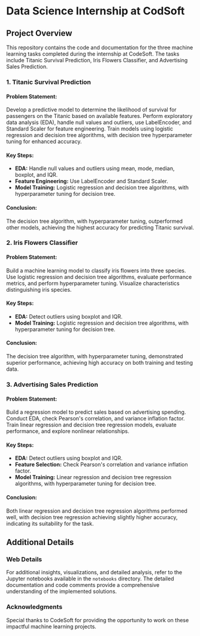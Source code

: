 # Data Science Internship at CodSoft

## Project Overview

This repository contains the code and documentation for the three machine learning tasks completed during the internship at CodeSoft. The tasks include Titanic Survival Prediction, Iris Flowers Classifier, and Advertising Sales Prediction.

### 1. Titanic Survival Prediction

#### Problem Statement:
Develop a predictive model to determine the likelihood of survival for passengers on the Titanic based on available features. Perform exploratory data analysis (EDA), handle null values and outliers, use LabelEncoder, and Standard Scaler for feature engineering. Train models using logistic regression and decision tree algorithms, with decision tree hyperparameter tuning for enhanced accuracy.

#### Key Steps:
- **EDA:** Handle null values and outliers using mean, mode, median, boxplot, and IQR.
- **Feature Engineering:** Use LabelEncoder and Standard Scaler.
- **Model Training:** Logistic regression and decision tree algorithms, with hyperparameter tuning for decision tree.

#### Conclusion:
The decision tree algorithm, with hyperparameter tuning, outperformed other models, achieving the highest accuracy for predicting Titanic survival.

### 2. Iris Flowers Classifier

#### Problem Statement:
Build a machine learning model to classify iris flowers into three species. Use logistic regression and decision tree algorithms, evaluate performance metrics, and perform hyperparameter tuning. Visualize characteristics distinguishing iris species.

#### Key Steps:
- **EDA:** Detect outliers using boxplot and IQR.
- **Model Training:** Logistic regression and decision tree algorithms, with hyperparameter tuning for decision tree.

#### Conclusion:
The decision tree algorithm, with hyperparameter tuning, demonstrated superior performance, achieving high accuracy on both training and testing data.

### 3. Advertising Sales Prediction

#### Problem Statement:
Build a regression model to predict sales based on advertising spending. Conduct EDA, check Pearson's correlation, and variance inflation factor. Train linear regression and decision tree regression models, evaluate performance, and explore nonlinear relationships.

#### Key Steps:
- **EDA:** Detect outliers using boxplot and IQR.
- **Feature Selection:** Check Pearson's correlation and variance inflation factor.
- **Model Training:** Linear regression and decision tree regression algorithms, with hyperparameter tuning for decision tree.

#### Conclusion:
Both linear regression and decision tree regression algorithms performed well, with decision tree regression achieving slightly higher accuracy, indicating its suitability for the task.

## Additional Details

### Web Details

For additional insights, visualizations, and detailed analysis, refer to the Jupyter notebooks available in the `notebooks` directory. The detailed documentation and code comments provide a comprehensive understanding of the implemented solutions.

### Acknowledgments

Special thanks to CodeSoft for providing the opportunity to work on these impactful machine learning projects.

